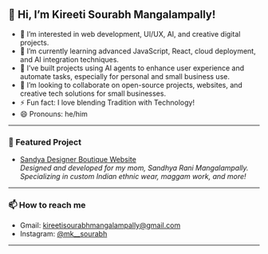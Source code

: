 ## 👋 Hi, I’m Kireeti Sourabh Mangalampally!

- 👀 I’m interested in web development, UI/UX, AI, and creative digital projects.
- 🌱 I’m currently learning advanced JavaScript, React, cloud deployment, and AI integration techniques.
- 🤖 I’ve built projects using AI agents to enhance user experience and automate tasks, especially for personal and small business use.
- 🚀 I’m looking to collaborate on open-source projects, websites, and creative tech solutions for small businesses.
- ⚡ Fun fact: I love blending Tradition with Technology!
- 😄 Pronouns: he/him

---

### 🌟 Featured Project

- [Sandya Designer Boutique Website](https://sandyadesignerboutique.github.io/Store/)  
  _Designed and developed for my mom, Sandhya Rani Mangalampally.  
  Specializing in custom Indian ethnic wear, maggam work, and more!_

---

### 📫 How to reach me

-  Gmail: [kireetisourabhmangalampally@gmail.com](mailto:kireetisourabhmangalampally@gmail.com)
-  Instagram: [@mk__sourabh](https://instagram.com/mk__sourabh)

---


<!--
MKSourabh/MKSourabh is a ✨ special ✨ repository because its `README.md` (this file) appears on your GitHub profile.
You can click the Preview link to take a look at your changes.
-->
